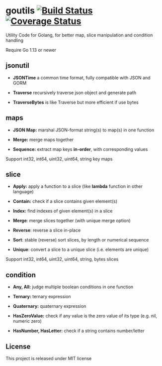 # goutils [![Build Status](https://travis-ci.org/WayneJz/goutils.svg?branch=master)](https://travis-ci.org/WayneJz/goutils) [![Coverage Status](https://coveralls.io/repos/github/WayneJz/goutils/badge.svg?branch=master)](https://coveralls.io/github/WayneJz/goutils?branch=master)
Utility Code for Golang, for better map, slice manipulation and condition handling

Require Go 1.13 or newer

## jsonutil

- **JSONTime** a common time format, fully compatible with JSON and GORM

- **Traverse** recursively traverse json object and generate path

- **TraverseBytes** is like Traverse but more efficient if use bytes

## maps

- **JSON Map:** marshal JSON-format string(s) to map(s) in one function

- **Merge:** merge maps together

- **Sequence:** extract map keys **in-order**, with corresponding values

Support int32, int64, uint32, uint64, string key maps

## slice

- **Apply:** apply a function to a slice (like **lambda** function in other language)

- **Contain:** check if a slice contains given element(s)

- **Index:** find indexes of given element(s) in a slice

- **Merge**: merge slices together (with unique merge option)

- **Reverse**: reverse a slice in-place

- **Sort**: stable (reverse) sort slices, by length or numerical sequence

- **Unique**: convert a slice to a unique slice (i.e. elements are unique)

Support int32, int64, uint32, uint64, string, bytes slices

## condition

- **Any, All:** judge multiple boolean conditions in one function

- **Ternary:** ternary expression

- **Quaternary:** quaternary expression

- **HasZeroValue:** check if any value is the zero value of its type (e.g. nil, numeric zero)

- **HasNumber, HasLetter:** check if a string contains number/letter


## License

This project is released under MIT license
